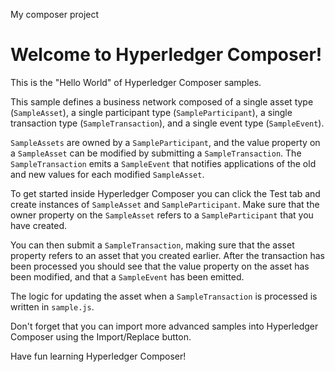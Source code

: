 My composer project 
# Welcome to Hyperledger Composer!

This is the "Hello World" of Hyperledger Composer samples.

This sample defines a business network composed of a single asset type (`SampleAsset`), a single participant type (`SampleParticipant`), a single transaction type (`SampleTransaction`), and a single event type (`SampleEvent`).

`SampleAssets` are owned by a `SampleParticipant`, and the value property on a `SampleAsset` can be modified by submitting a `SampleTransaction`. The `SampleTransaction` emits a `SampleEvent` that notifies applications of the old and new values for each modified `SampleAsset`.

To get started inside Hyperledger Composer you can click the Test tab and create instances of `SampleAsset` and `SampleParticipant`. Make sure that the owner property on the `SampleAsset` refers to a `SampleParticipant` that you have created.

You can then submit a `SampleTransaction`, making sure that the asset property refers to an asset that you created earlier. After the transaction has been processed you should see that the value property on the asset has been modified, and that a `SampleEvent` has been emitted.

The logic for updating the asset when a `SampleTransaction` is processed is written in `sample.js`.

Don't forget that you can import more advanced samples into Hyperledger Composer using the Import/Replace button.

Have fun learning Hyperledger Composer!
